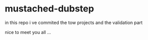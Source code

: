 mustached-dubstep
=================
in this repo i ve commited the tow projects and the validation part 

nice to meet you all ...
